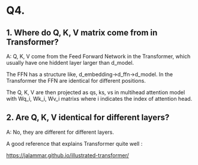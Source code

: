 # Q4. 

## 1. Where do Q, K, V matrix come from in Transformer?

A: Q, K, V come from the Feed Forward Network in the Transformer, which usually have one hiddent layer larger than d_model.

The FFN has a structure like, d_embedding->d_ffn->d_model. In the Transformer the FFN are identical for different positions.

The Q, K, V are then projected as qs, ks, vs in multihead attention model with Wq_i, Wk_i, Wv_i matrixs
where i indicates the index of attention head.

## 2. Are Q, K, V identical for different layers?

A: No, they are different for different layers.


A good reference that explains Transformer quite well : 

https://jalammar.github.io/illustrated-transformer/
